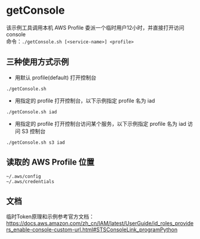 # getConsole
  
该示例工具调用本机 AWS Profile 委派一个临时用户12小时，并直接打开访问 console  
命令：`./getConsole.sh [<service-name>] <profile>`
  
## 三种使用方式示例
* 用默认 profile(default) 打开控制台  
```
./getConsole.sh
```
* 用指定的 profile 打开控制台，以下示例指定 profile 名为 iad  
```
./getConsole.sh iad
```
* 用指定的 profile 打开控制台访问某个服务，以下示例指定 profile 名为 iad 访问 S3 控制台  
```
./getConsole.sh s3 iad
```
## 读取的 AWS Profile 位置
```
~/.aws/config
~/.aws/credentials
```
## 文档
临时Token原理和示例参考官方文档：
https://docs.aws.amazon.com/zh_cn/IAM/latest/UserGuide/id_roles_providers_enable-console-custom-url.html#STSConsoleLink_programPython
